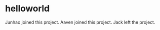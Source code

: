 helloworld
==========

Junhao joined this project.
Aaven joined this project.
Jack left the project.
